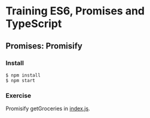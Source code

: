 # Training ES6, Promises and TypeScript

## Promises: Promisify

### Install

```
$ npm install
$ npm start
```

### Exercise

Promisify getGroceries in [index.js](./index.js).
